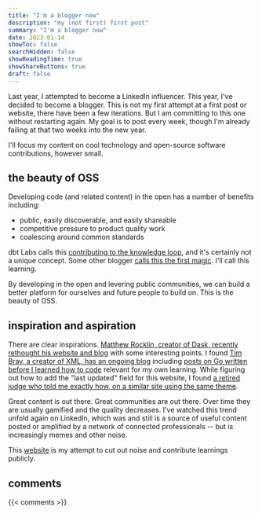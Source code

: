 ```yaml
---
title: "I'm a blogger now"
description: "my (not first) first post"
summary: "I'm a blogger now"
date: 2023-01-14
showToc: false
searchHidden: false
showReadingTime: true
showShareButtons: true
draft: false
---
```


Last year, I attempted to become a LinkedIn influencer. This year, I've decided to become a blogger. This is not my first attempt at a first post or website, there have been a few iterations. But I am committing to this one without restarting again. My goal is to post every week, though I'm already failing at that two weeks into the new year.

I'll focus my content on cool technology and open-source software contributions, however small.

## the beauty of OSS

Developing code (and related content) in the open has a number of benefits including:

- public, easily discoverable, and easily shareable
- competitive pressure to product quality work
- coalescing around common standards

dbt Labs calls this [contributing to the knowledge loop](https://github.com/dbt-labs/corp/blob/main/values.md#we-contribute-to-the-knowledge-loop), and it's certainly not a unique concept. Some other blogger [calls this the first magic](https://noahpinion.substack.com/p/the-third-magic). I'll call this learning.

By developing in the open and levering public communities, we can build a better platform for ourselves and future people to build on. This is the beauty of OSS.

## inspiration and aspiration

There are clear inspirations. [Matthew Rocklin, creator of Dask, recently rethought his website and blog](https://matthewrocklin.com/redesign-blog.html) with some interesting points. I found [Tim Bray, a creator of XML, has an ongoing blog](https://www.tbray.org/ongoing/misc/Tim) including [posts on Go written before I learned how to code](https://www.tbray.org/ongoing/When/201x/2013/06/16/Go-Love-Hate) relevant for my own learning. While figuring out how to add the "last updated" field for this website, I found [a retired judge who told me exactly how, on a similar site using the same theme](https://www.jacksonlucky.net/posts/use-lastmod-with-papermod/).


Great content is out there. Great communities are out there. Over time they are usually gamified and the quality decreases. I've watched this trend unfold again on LinkedIn, which was and still is a source of useful content posted or amplified by a network of connected professionals -- but is increasingly memes and other noise.

This [website](/project/website) is my attempt to cut out noise and contribute learnings publicly.

## comments

{{< comments >}}
